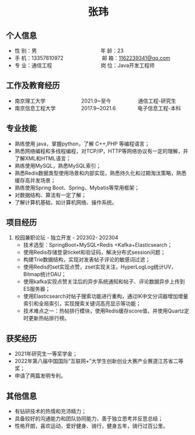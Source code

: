  <center>
     <h1>张玮</h1>
 </center>

## 个人信息 

* 性 别：男&emsp;&emsp;&emsp;&emsp;&emsp;&emsp;&emsp;&emsp;&emsp;&emsp;&emsp;&emsp;&ensp;年 龄：23  
* 手 机：13357810972 &emsp;&emsp;&emsp;&emsp;&emsp;&emsp;&emsp;    邮 箱：1162239341@qq.com    
* 专 业：通信工程 &emsp;&emsp;&emsp;&emsp;&emsp;&emsp;&emsp;&emsp;&emsp; 岗 位：Java开发工程师

## 工作及教育经历
       
* 南京理工大学&emsp;&emsp;&emsp;&emsp;&emsp;&emsp;&emsp;2021.9~至今&emsp;&emsp;&emsp;&emsp;&ensp;&ensp; 通信工程-研究生         
* 南京信息工程大学&emsp;&emsp;&emsp;&emsp;&emsp;2017.9~2021.6&emsp;&emsp;&emsp;&emsp; 电子信息工程-本科  

## 专业技能

* 熟练使用 java，掌握python，了解 C++,PHP 等编程语言；
* 熟悉网络编程和多线程编程，对TCP/IP，HTTP等网络协议有一定的理解，并了解XML和HTML语言；
* 熟练使用MySQL，熟悉MySQL索引；
* 熟悉Redis数据类型使用场景和内部实现，熟悉持久化和过期淘汰策略，熟悉缓存高并发场景；
* 熟练使用Spring Boot、Spring、Mybatis等常用框架；
* 对数据结构、算法有一定了解；
* 了解计算机基础，如计算机网络、操作系统。

## 项目经历

1. 校园兼职论坛 - 独立开发 - 202302- 202304
    * 技术选型：SpringBoot+MySQL+Redis +Kafka+Elasticsearch；
    * 使用Redis存储登录ticket和验证码，解决分布式session问题；
    * 构建Trie数据结构，实现对发表帖子评论的敏感词过滤；
    * 使用Redis的set实现点赞，zset实现关注，HyperLogLog统计UV，Bitmap统计DAU；
    * 使用kafka实现点赞关注后的异步系统通知和帖子、评论数据异步上传到ES服务器；
    * 使用Elasticsearch对帖子搜索功能进行重构，通过IK中文分词器增加增量索引和全局索引，实现搜索关键词高亮显示等功能；
    * 技术难点之一：热帖排行模块，使用Redis缓存score值，并使用Quartz定时更新热帖排行榜。


## 获奖经历
* 2021年研究生一等奖学金；
* 2022年第八届中国国际“互联网+”大学生创新创业大赛产业赛道江苏省二等奖；
* 申请了两篇发明专利。

## 其他信息 
* 有钻研技术的热情和充沛精力；
* 具备较好的沟通能力和团队协同能力，善于独立思考并反思总结；
* 性格开朗，喜欢运动，爱好健身、骑行，健身五年，骑行过百公里。 
